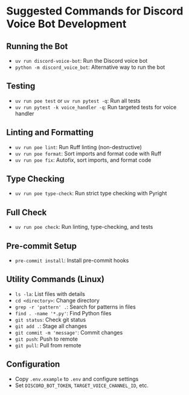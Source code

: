 # Suggested Commands for Discord Voice Bot Development

## Running the Bot
- `uv run discord-voice-bot`: Run the Discord voice bot
- `python -m discord_voice_bot`: Alternative way to run the bot

## Testing
- `uv run poe test` or `uv run pytest -q`: Run all tests
- `uv run pytest -k voice_handler -q`: Run targeted tests for voice handler

## Linting and Formatting
- `uv run poe lint`: Run Ruff linting (non-destructive)
- `uv run poe format`: Sort imports and format code with Ruff
- `uv run poe fix`: Autofix, sort imports, and format code

## Type Checking
- `uv run poe type-check`: Run strict type checking with Pyright

## Full Check
- `uv run poe check`: Run linting, type-checking, and tests

## Pre-commit Setup
- `pre-commit install`: Install pre-commit hooks

## Utility Commands (Linux)
- `ls -la`: List files with details
- `cd <directory>`: Change directory
- `grep -r 'pattern' .`: Search for patterns in files
- `find . -name '*.py'`: Find Python files
- `git status`: Check git status
- `git add .`: Stage all changes
- `git commit -m 'message'`: Commit changes
- `git push`: Push to remote
- `git pull`: Pull from remote

## Configuration
- Copy `.env.example` to `.env` and configure settings
- Set `DISCORD_BOT_TOKEN`, `TARGET_VOICE_CHANNEL_ID`, etc.